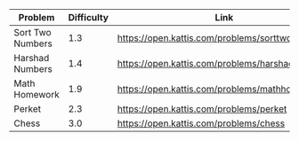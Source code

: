 
|    Problem    | Difficulty | Link | Status | Language |
| --------------| ---------- | ---- | ------ | -------- |
| Sort Two Numbers | 1.3 | https://open.kattis.com/problems/sorttwonumbers | Solved | C++ |
| Harshad Numbers | 1.4 | https://open.kattis.com/problems/harshadnumbers | Solved | C++ |
| Math Homework | 1.9 | https://open.kattis.com/problems/mathhomework | Solved | C++ | 
| Perket | 2.3 | https://open.kattis.com/problems/perket | Solved | C++ |
| Chess | 3.0 | https://open.kattis.com/problems/chess | Attempted | C++ |
